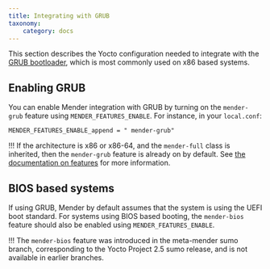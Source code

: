 ```yaml
---
title: Integrating with GRUB
taxonomy:
    category: docs
---
```


This section describes the Yocto configuration needed to integrate with the [GRUB bootloader](https://www.gnu.org/software/grub/?target=_blank), which is most commonly used on x86 based systems.

## Enabling GRUB

You can enable Mender integration with GRUB by turning on the `mender-grub` feature using `MENDER_FEATURES_ENABLE`. For instance, in your `local.conf`:

```
MENDER_FEATURES_ENABLE_append = " mender-grub"
```

!!! If the architecture is x86 or x86-64, and the `mender-full` class is inherited, then the `mender-grub` feature is already on by default. See [the documentation on features](../../artifacts/image-configuration/features) for more information.

## BIOS based systems

If using GRUB, Mender by default assumes that the system is using the UEFI boot standard. For systems using BIOS based booting, the `mender-bios` feature should also be enabled using `MENDER_FEATURES_ENABLE`.

!!! The `mender-bios` feature was introduced in the meta-mender sumo branch, corresponding to the Yocto Project 2.5 sumo release, and is not available in earlier branches.
